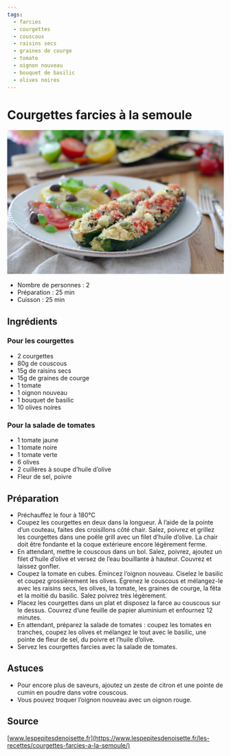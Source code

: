 ```yaml
---
tags: 
  - farcies
  - courgettes
  - couscous
  - raisins secs
  - graines de courge
  - tomate
  - oignon nouveau
  - bouquet de basilic
  - olives noires
---
```


# Courgettes farcies à la semoule

![Image d'illustration](./images/courgettes_farcies_a_la_semoule.jpg)

- Nombre de personnes : 2
- Préparation : 25 min
- Cuisson : 25 min

## Ingrédients

### Pour les courgettes

- 2 courgettes
- 80g de couscous
- 15g de raisins secs
- 15g de graines de courge
- 1 tomate
- 1 oignon nouveau
- 1 bouquet de basilic
- 10 olives noires

### Pour la salade de tomates

- 1 tomate jaune
- 1 tomate noire
- 1 tomate verte
- 6 olives
- 2 cuillères à soupe d’huile d’olive
- Fleur de sel, poivre

## Préparation

- Préchauffez le four à 180°C
- Coupez les courgettes en deux dans la longueur. À l’aide de la pointe d’un couteau, faites des croisillons côté chair. Salez, poivrez et grillez les courgettes dans une poêle grill avec un filet d’huile d’olive. La chair doit être fondante et la coque extérieure encore légèrement ferme.
- En attendant, mettre le couscous dans un bol. Salez, poivrez, ajoutez un filet d’huile d’olive et versez de l’eau bouillante à hauteur. Couvrez et laissez gonfler.
- Coupez la tomate en cubes. Émincez l’oignon nouveau. Ciselez le basilic et coupez grossièrement les olives. Égrenez le couscous et mélangez-le avec les raisins secs, les olives, la tomate, les graines de courge, la fêta et la moitié du basilic. Salez poivrez très légèrement.
- Placez les courgettes dans un plat et disposez la farce au couscous sur le dessus. Couvrez d’une feuille de papier aluminium et enfournez 12 minutes.
- En attendant, préparez la salade de tomates : coupez les tomates en tranches, coupez les olives et mélangez le tout avec le basilic, une pointe de fleur de sel, du poivre et l’huile d’olive.
- Servez les courgettes farcies avec la salade de tomates.

## Astuces

- Pour encore plus de saveurs, ajoutez un zeste de citron et une pointe de cumin en poudre dans votre couscous.
- Vous pouvez troquer l’oignon nouveau avec un oignon rouge.

## Source

[www.lespepitesdenoisette.fr](https://www.lespepitesdenoisette.fr/les-recettes/courgettes-farcies-a-la-semoule/)
